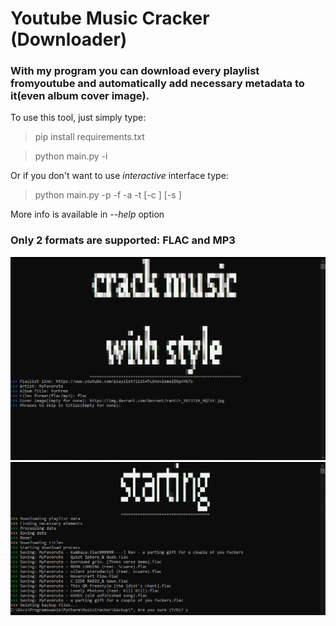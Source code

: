 <h1>Youtube Music Cracker (Downloader)</h1>
<h3>With my program you can download every playlist fromyoutube and automatically add necessary metadata to it(even album cover image).</h3>

<p>To use this tool, just simply type:</p>

> pip install requirements.txt

> python main.py -i

Or if you don't want to use *interactive* interface type:

> python main.py -p <playlist-link> -f <file-format> -a <artist> -t <album-title> [-c <cover-file-or-link>] [-s <phrase-to-skip-while-renaming-files>]

More info is available in *--help* option

<h3>Only 2 formats are supported: FLAC and MP3</h3>

<img src="https://raw.githubusercontent.com/MattTheCoder-W/yt-music-cracker/main/images/img2.png">
<img src="https://raw.githubusercontent.com/MattTheCoder-W/yt-music-cracker/main/images/image.png">
